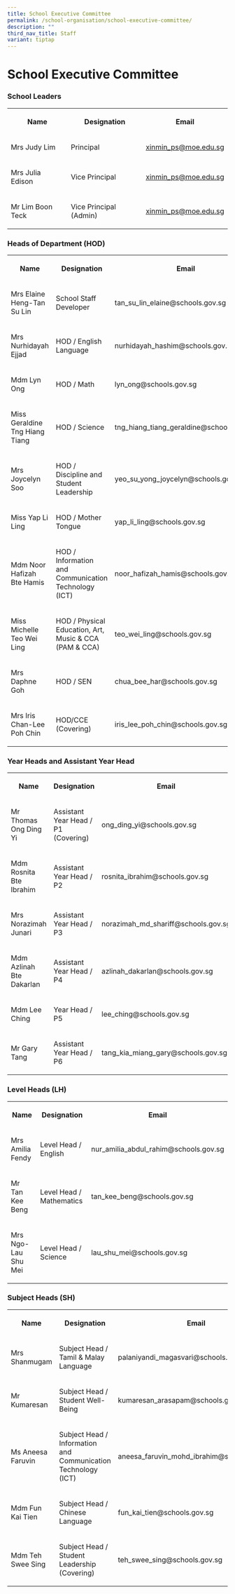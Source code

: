 ```yaml
---
title: School Executive Committee
permalink: /school-organisation/school-executive-committee/
description: ""
third_nav_title: Staff
variant: tiptap
---
```

<h1><strong>School Executive Committee</strong></h1>
<h3>School Leaders</h3>
<table style="minWidth: 75px">
<colgroup>
<col>
<col>
<col>
</colgroup>
<tbody>
<tr>
<th rowspan="1" colspan="1">
<p>Name</p>
</th>
<th rowspan="1" colspan="1">
<p>Designation</p>
</th>
<th rowspan="1" colspan="1">
<p>Email</p>
</th>
</tr>
<tr>
<td rowspan="1" colspan="1">
<p>Mrs Judy Lim</p>
</td>
<td rowspan="1" colspan="1">
<p>Principal</p>
</td>
<td rowspan="1" colspan="1">
<p><a href="mailto:xinmin_ps@moe.edu.sg" rel="noopener noreferrer nofollow" target="_blank">xinmin_ps@moe.edu.sg</a>
</p>
</td>
</tr>
<tr>
<td rowspan="1" colspan="1">
<p>Mrs Julia Edison</p>
</td>
<td rowspan="1" colspan="1">
<p>Vice Principal</p>
</td>
<td rowspan="1" colspan="1">
<p><a href="mailto:xinmin_ps@moe.edu.sg" rel="noopener noreferrer nofollow" target="_blank">xinmin_ps@moe.edu.sg</a>
</p>
</td>
</tr>
<tr>
<td rowspan="1" colspan="1">
<p>Mr Lim Boon Teck</p>
</td>
<td rowspan="1" colspan="1">
<p>Vice Principal (Admin)</p>
</td>
<td rowspan="1" colspan="1">
<p><a href="mailto:xinmin_ps@moe.edu.sg" rel="noopener noreferrer nofollow" target="_blank">xinmin_ps@moe.edu.sg</a>
</p>
</td>
</tr>
</tbody>
</table>
<h3>Heads of Department (HOD)</h3>
<table style="minWidth: 75px">
<colgroup>
<col>
<col>
<col>
</colgroup>
<tbody>
<tr>
<th rowspan="1" colspan="1">
<p>Name</p>
</th>
<th rowspan="1" colspan="1">
<p>Designation</p>
</th>
<th rowspan="1" colspan="1">
<p>Email</p>
</th>
</tr>
<tr>
<td rowspan="1" colspan="1">
<p>Mrs Elaine Heng-Tan Su Lin</p>
</td>
<td rowspan="1" colspan="1">
<p>School Staff Developer</p>
</td>
<td rowspan="1" colspan="1">
<p>tan_su_lin_elaine@schools.gov.sg</p>
</td>
</tr>
<tr>
<td rowspan="1" colspan="1">
<p>Mrs Nurhidayah Ejjad</p>
</td>
<td rowspan="1" colspan="1">
<p>HOD / English Language</p>
</td>
<td rowspan="1" colspan="1">
<p>nurhidayah_hashim@schools.gov.sg</p>
</td>
</tr>
<tr>
<td rowspan="1" colspan="1">
<p>Mdm Lyn Ong</p>
</td>
<td rowspan="1" colspan="1">
<p>HOD / Math</p>
</td>
<td rowspan="1" colspan="1">
<p>lyn_ong@schools.gov.sg</p>
</td>
</tr>
<tr>
<td rowspan="1" colspan="1">
<p>Miss Geraldine Tng Hiang Tiang</p>
</td>
<td rowspan="1" colspan="1">
<p>HOD / Science</p>
</td>
<td rowspan="1" colspan="1">
<p>tng_hiang_tiang_geraldine@schools.gov.sg</p>
</td>
</tr>
<tr>
<td rowspan="1" colspan="1">
<p>Mrs Joycelyn Soo</p>
</td>
<td rowspan="1" colspan="1">
<p>HOD / Discipline and Student Leadership</p>
</td>
<td rowspan="1" colspan="1">
<p>yeo_su_yong_joycelyn@schools.gov.sg</p>
</td>
</tr>
<tr>
<td rowspan="1" colspan="1">
<p>Miss Yap Li Ling</p>
</td>
<td rowspan="1" colspan="1">
<p>HOD / Mother Tongue</p>
</td>
<td rowspan="1" colspan="1">
<p>yap_li_ling@schools.gov.sg</p>
</td>
</tr>
<tr>
<td rowspan="1" colspan="1">
<p>Mdm Noor Hafizah Bte Hamis</p>
</td>
<td rowspan="1" colspan="1">
<p>HOD / Information and Communication Technology (ICT)</p>
</td>
<td rowspan="1" colspan="1">
<p>noor_hafizah_hamis@schools.gov.sg</p>
</td>
</tr>
<tr>
<td rowspan="1" colspan="1">
<p>Miss Michelle Teo Wei Ling</p>
</td>
<td rowspan="1" colspan="1">
<p>HOD / Physical Education, Art, Music &amp; CCA (PAM &amp; CCA)</p>
</td>
<td rowspan="1" colspan="1">
<p>teo_wei_ling@schools.gov.sg</p>
</td>
</tr>
<tr>
<td rowspan="1" colspan="1">
<p>Mrs Daphne Goh</p>
</td>
<td rowspan="1" colspan="1">
<p>HOD / SEN</p>
</td>
<td rowspan="1" colspan="1">
<p>chua_bee_har@schools.gov.sg</p>
</td>
</tr>
<tr>
<td rowspan="1" colspan="1">
<p>Mrs Iris Chan-Lee Poh Chin</p>
</td>
<td rowspan="1" colspan="1">
<p>HOD/CCE (Covering)</p>
</td>
<td rowspan="1" colspan="1">
<p>iris_lee_poh_chin@schools.gov.sg</p>
</td>
</tr>
</tbody>
</table>
<h3>Year Heads and Assistant Year Head</h3>
<table style="minWidth: 75px">
<colgroup>
<col>
<col>
<col>
</colgroup>
<tbody>
<tr>
<th rowspan="1" colspan="1">
<p>Name</p>
</th>
<th rowspan="1" colspan="1">
<p>Designation</p>
</th>
<th rowspan="1" colspan="1">
<p>Email</p>
</th>
</tr>
<tr>
<td rowspan="1" colspan="1">
<p>Mr Thomas Ong Ding Yi</p>
</td>
<td rowspan="1" colspan="1">
<p>Assistant Year Head / P1 (Covering)</p>
</td>
<td rowspan="1" colspan="1">
<p>ong_ding_yi@schools.gov.sg</p>
</td>
</tr>
<tr>
<td rowspan="1" colspan="1">
<p>Mdm Rosnita Bte Ibrahim</p>
</td>
<td rowspan="1" colspan="1">
<p>Assistant Year Head / P2</p>
</td>
<td rowspan="1" colspan="1">
<p>rosnita_ibrahim@schools.gov.sg</p>
</td>
</tr>
<tr>
<td rowspan="1" colspan="1">
<p>Mrs Norazimah Junari</p>
</td>
<td rowspan="1" colspan="1">
<p>Assistant Year Head / P3</p>
</td>
<td rowspan="1" colspan="1">
<p>norazimah_md_shariff@schools.gov.sg</p>
</td>
</tr>
<tr>
<td rowspan="1" colspan="1">
<p>Mdm Azlinah Bte Dakarlan</p>
</td>
<td rowspan="1" colspan="1">
<p>Assistant Year Head / P4</p>
</td>
<td rowspan="1" colspan="1">
<p>azlinah_dakarlan@schools.gov.sg</p>
</td>
</tr>
<tr>
<td rowspan="1" colspan="1">
<p>Mdm Lee Ching</p>
</td>
<td rowspan="1" colspan="1">
<p>Year Head / P5</p>
</td>
<td rowspan="1" colspan="1">
<p>lee_ching@schools.gov.sg</p>
</td>
</tr>
<tr>
<td rowspan="1" colspan="1">
<p>Mr Gary Tang</p>
</td>
<td rowspan="1" colspan="1">
<p>Assistant Year Head / P6</p>
</td>
<td rowspan="1" colspan="1">
<p>tang_kia_miang_gary@schools.gov.sg</p>
</td>
</tr>
</tbody>
</table>
<h3>Level Heads (LH)</h3>
<table style="minWidth: 75px">
<colgroup>
<col>
<col>
<col>
</colgroup>
<tbody>
<tr>
<th rowspan="1" colspan="1">
<p>Name</p>
</th>
<th rowspan="1" colspan="1">
<p>Designation</p>
</th>
<th rowspan="1" colspan="1">
<p>Email</p>
</th>
</tr>
<tr>
<td rowspan="1" colspan="1">
<p>Mrs Amilia Fendy</p>
</td>
<td rowspan="1" colspan="1">
<p>Level Head / English</p>
</td>
<td rowspan="1" colspan="1">
<p>nur_amilia_abdul_rahim@schools.gov.sg</p>
</td>
</tr>
<tr>
<td rowspan="1" colspan="1">
<p>Mr Tan Kee Beng</p>
</td>
<td rowspan="1" colspan="1">
<p>Level Head / Mathematics</p>
</td>
<td rowspan="1" colspan="1">
<p>tan_kee_beng@schools.gov.sg</p>
</td>
</tr>
<tr>
<td rowspan="1" colspan="1">
<p>Mrs Ngo-Lau Shu Mei</p>
</td>
<td rowspan="1" colspan="1">
<p>Level Head / Science</p>
</td>
<td rowspan="1" colspan="1">
<p>lau_shu_mei@schools.gov.sg</p>
</td>
</tr>
</tbody>
</table>
<h3>Subject&nbsp;Heads (SH)</h3>
<table style="minWidth: 75px">
<colgroup>
<col>
<col>
<col>
</colgroup>
<tbody>
<tr>
<th rowspan="1" colspan="1">
<p>Name</p>
</th>
<th rowspan="1" colspan="1">
<p>Designation</p>
</th>
<th rowspan="1" colspan="1">
<p>Email</p>
</th>
</tr>
<tr>
<td rowspan="1" colspan="1">
<p>Mrs Shanmugam</p>
</td>
<td rowspan="1" colspan="1">
<p>Subject Head / Tamil &amp; Malay Language</p>
</td>
<td rowspan="1" colspan="1">
<p>palaniyandi_magasvari@schools.gov.sg</p>
</td>
</tr>
<tr>
<td rowspan="1" colspan="1">
<p>Mr Kumaresan</p>
</td>
<td rowspan="1" colspan="1">
<p>Subject Head / Student Well-Being</p>
</td>
<td rowspan="1" colspan="1">
<p>kumaresan_arasapam@schools.gov.sg</p>
</td>
</tr>
<tr>
<td rowspan="1" colspan="1">
<p>Ms Aneesa Faruvin</p>
</td>
<td rowspan="1" colspan="1">
<p>Subject Head / Information and Communication Technology (ICT)</p>
</td>
<td rowspan="1" colspan="1">
<p>aneesa_faruvin_mohd_ibrahim@schools.gov.sg</p>
</td>
</tr>
<tr>
<td rowspan="1" colspan="1">
<p>Mdm Fun Kai Tien</p>
</td>
<td rowspan="1" colspan="1">
<p>Subject Head / Chinese Language</p>
</td>
<td rowspan="1" colspan="1">
<p>fun_kai_tien@schools.gov.sg</p>
</td>
</tr>
<tr>
<td rowspan="1" colspan="1">
<p>Mdm Teh Swee Sing</p>
</td>
<td rowspan="1" colspan="1">
<p>Subject Head / Student Leadership (Covering)</p>
</td>
<td rowspan="1" colspan="1">
<p>teh_swee_sing@schools.gov.sg</p>
</td>
</tr>
</tbody>
</table>
<p></p>